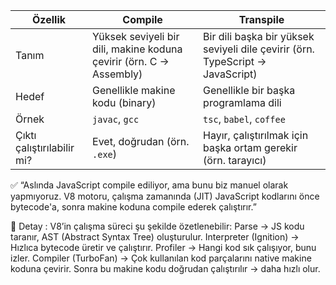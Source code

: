 | Özellik                    | Compile                                                             | Transpile                                                                      |
| -------------------------- | ------------------------------------------------------------------- | ------------------------------------------------------------------------------ |
| Tanım                      | Yüksek seviyeli bir dili, makine koduna çevirir (örn. C → Assembly) | Bir dili başka bir yüksek seviyeli dile çevirir (örn. TypeScript → JavaScript) |
| Hedef                      | Genellikle makine kodu (binary)                                     | Genellikle bir başka programlama dili                                          |
| Örnek                      | `javac`, `gcc`                                                      | `tsc`, `babel`, `coffee`                                                       |
| Çıktı çalıştırılabilir mi? | Evet, doğrudan (örn. `.exe`)                                        | Hayır, çalıştırılmak için başka ortam gerekir (örn. tarayıcı)                  |


✅ “Aslında JavaScript compile ediliyor, ama bunu biz manuel olarak yapmıyoruz. V8 motoru, çalışma zamanında (JIT) JavaScript kodlarını önce bytecode'a, sonra makine koduna compile ederek çalıştırır.”

🧠 Detay :
V8’in çalışma süreci şu şekilde özetlenebilir:
Parse → JS kodu taranır, AST (Abstract Syntax Tree) oluşturulur.
Interpreter (Ignition) → Hızlıca bytecode üretir ve çalıştırır.
Profiler → Hangi kod sık çalışıyor, bunu izler.
Compiler (TurboFan) → Çok kullanılan kod parçalarını native makine koduna çevirir.
Sonra bu makine kodu doğrudan çalıştırılır → daha hızlı olur.